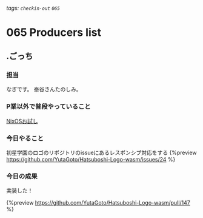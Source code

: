 ###### tags: `checkin-out` `065`

# 065 Producers list

## .ごっち

### 担当

なぎです。
泰谷さんたのしみ。

### P業以外で普段やっていること

[NixOSお試し](https://x.com/gggooottto/status/1919299204968534179)

### 今日やること

初星学園のロゴのリポジトリのissueにあるレスポンシブ対応をする
{%preview https://github.com/YutaGoto/Hatsuboshi-Logo-wasm/issues/24 %}

### 今日の成果

実装した！

{%preview https://github.com/YutaGoto/Hatsuboshi-Logo-wasm/pull/147 %}
